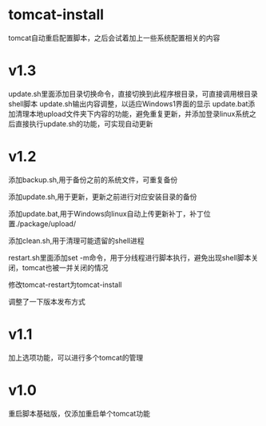 # tomcat-install

tomcat自动重启配置脚本，之后会试着加上一些系统配置相关的内容

# v1.3

update.sh里面添加目录切换命令，直接切换到此程序根目录，可直接调用根目录shell脚本
update.sh输出内容调整，以适应Windows1界面的显示
update.bat添加清理本地upload文件夹下内容的功能，避免重复更新，并添加登录linux系统之后直接执行update.sh的功能，可实现自动更新

# v1.2

添加backup.sh,用于备份之前的系统文件，可重复备份

添加update.sh,用于更新，更新之前进行对应安装目录的备份

添加update.bat,用于Windows向linux自动上传更新补丁，补丁位置./package/upload/

添加clean.sh,用于清理可能遗留的shell进程

restart.sh里面添加set -m命令，用于分线程进行脚本执行，避免出现shell脚本关闭，tomcat也被一并关闭的情况

修改tomcat-restart为tomcat-install

调整了一下版本发布方式

# v1.1

加上选项功能，可以进行多个tomcat的管理

# v1.0

重启脚本基础版，仅添加重启单个tomcat功能
